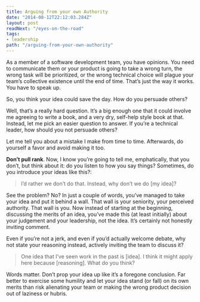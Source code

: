 ```yaml
---
title: Arguing from your own Authority
date: "2014-08-12T22:12:03.284Z"
layout: post
readNext: "/eyes-on-the-road"
tags:
- leadership
path: "/arguing-from-your-own-authority"
---
```


As a member of a software development team, you have opinions. You
need to communicate them or your product is going to take a wrong
turn, the wrong task will be prioritized, or the wrong technical
choice will plague your team’s collective existence until the end of
time. That’s just the way it works. You have to speak up.

So, you think your idea could save the day. How do you persuade
others?

Well, that’s a really hard question. It’s a big enough one that it
could involve me agreeing to write a book, and a very dry, self-help
style book at that. Instead, let me pick an easier question to
answer. If you’re a technical leader, how should you not persuade
others?

Let me tell you about a mistake I make from time to time. Afterwards,
do yourself a favor and avoid making it too.

**Don’t pull rank**. Now, I know you’re going to tell me, emphatically,
that you don’t, but think about it: do you listen to how you say
things? Sometimes, do you introduce your ideas like this?:

> I’d rather we don’t do that. Instead, why don’t we do [my idea]?

See the problem? No? In just a couple of words, you’ve managed to take
your idea and put it behind a wall. That wall is your seniority, your
perceived authority. That wall is you. Now instead of starting at the
beginning, discussing the merits of an idea, you’ve made this (at
least initially) about your judgement and your leadership, not the
idea. It’s certainly not honestly inviting comment.

Even if you’re not a jerk, and even if you’d actually welcome debate,
why not state your reasoning instead, actively inviting the team to
discuss it?

> One idea that I’ve seen work in the past is [idea]. I think it might
> apply here because [reasoning]. What do you think?

Words matter. Don’t prop your idea up like it’s a foregone conclusion. Far
better to exercise some humility and let your idea stand (or fall) on
its own merits than risk alienating your team or making the wrong
product decision out of laziness or hubris.
